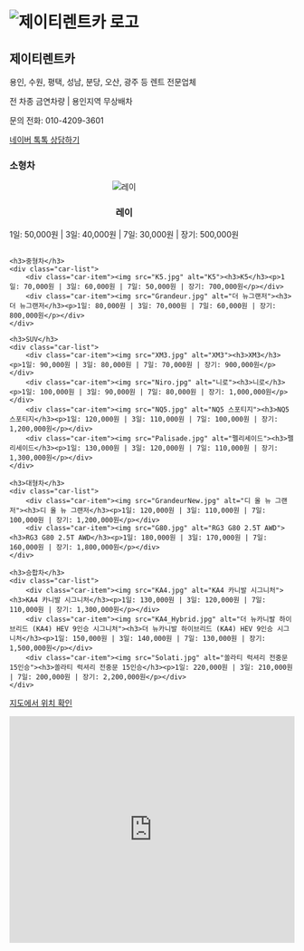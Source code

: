 <h1><img src="JTRC_Logo.jpg" alt="제이티렌트카 로고"></h1>
<h2>제이티렌트카</h2>
<p>용인, 수원, 평택, 성남, 분당, 오산, 광주 등 렌트 전문업체</p>
<p>전 차종 금연차량 | 용인지역 무상배차</p>
<p>문의 전화: 010-4209-3601</p>
<p><a href="https://talk.naver.com/" target="_blank">네이버 톡톡 상담하기</a></p>

<style>
    .car-list {
        display: flex;
        flex-wrap: wrap;
        gap: 20px;
    }
    .car-item {
        text-align: center;
    }
</style>

<div class="car-categories">
    <h3>소형차</h3>
    <div class="car-list">
        <div class="car-item"><img src="Ray.jpg" alt="레이"><h3>레이</h3><p>1일: 50,000원 | 3일: 40,000원 | 7일: 30,000원 | 장기: 500,000원</p></div>
    </div>
    
    <h3>중형차</h3>
    <div class="car-list">
        <div class="car-item"><img src="K5.jpg" alt="K5"><h3>K5</h3><p>1일: 70,000원 | 3일: 60,000원 | 7일: 50,000원 | 장기: 700,000원</p></div>
        <div class="car-item"><img src="Grandeur.jpg" alt="더 뉴그랜저"><h3>더 뉴그랜저</h3><p>1일: 80,000원 | 3일: 70,000원 | 7일: 60,000원 | 장기: 800,000원</p></div>
    </div>
    
    <h3>SUV</h3>
    <div class="car-list">
        <div class="car-item"><img src="XM3.jpg" alt="XM3"><h3>XM3</h3><p>1일: 90,000원 | 3일: 80,000원 | 7일: 70,000원 | 장기: 900,000원</p></div>
        <div class="car-item"><img src="Niro.jpg" alt="니로"><h3>니로</h3><p>1일: 100,000원 | 3일: 90,000원 | 7일: 80,000원 | 장기: 1,000,000원</p></div>
        <div class="car-item"><img src="NQ5.jpg" alt="NQ5 스포티지"><h3>NQ5 스포티지</h3><p>1일: 120,000원 | 3일: 110,000원 | 7일: 100,000원 | 장기: 1,200,000원</p></div>
        <div class="car-item"><img src="Palisade.jpg" alt="펠리세이드"><h3>펠리세이드</h3><p>1일: 130,000원 | 3일: 120,000원 | 7일: 110,000원 | 장기: 1,300,000원</p></div>
    </div>
    
    <h3>대형차</h3>
    <div class="car-list">
        <div class="car-item"><img src="GrandeurNew.jpg" alt="디 올 뉴 그랜저"><h3>디 올 뉴 그랜저</h3><p>1일: 120,000원 | 3일: 110,000원 | 7일: 100,000원 | 장기: 1,200,000원</p></div>
        <div class="car-item"><img src="G80.jpg" alt="RG3 G80 2.5T AWD"><h3>RG3 G80 2.5T AWD</h3><p>1일: 180,000원 | 3일: 170,000원 | 7일: 160,000원 | 장기: 1,800,000원</p></div>
    </div>
    
    <h3>승합차</h3>
    <div class="car-list">
        <div class="car-item"><img src="KA4.jpg" alt="KA4 카니발 시그니처"><h3>KA4 카니발 시그니처</h3><p>1일: 130,000원 | 3일: 120,000원 | 7일: 110,000원 | 장기: 1,300,000원</p></div>
        <div class="car-item"><img src="KA4_Hybrid.jpg" alt="더 뉴카니발 하이브리드 (KA4) HEV 9인승 시그니처"><h3>더 뉴카니발 하이브리드 (KA4) HEV 9인승 시그니처</h3><p>1일: 150,000원 | 3일: 140,000원 | 7일: 130,000원 | 장기: 1,500,000원</p></div>
        <div class="car-item"><img src="Solati.jpg" alt="쏠라티 럭셔리 전중문 15인승"><h3>쏠라티 럭셔리 전중문 15인승</h3><p>1일: 220,000원 | 3일: 210,000원 | 7일: 200,000원 | 장기: 2,200,000원</p></div>
    </div>
</div>

<footer>
    <p><a href="https://goo.gl/maps/d5rZ5JvJqfN2" target="_blank">지도에서 위치 확인</a></p>
    <iframe width="100%" height="400" frameborder="0" style="border:0" src="https://www.google.com/maps/embed?pb=!1m18..." allowfullscreen></iframe>
</footer>
</body>
</html>
